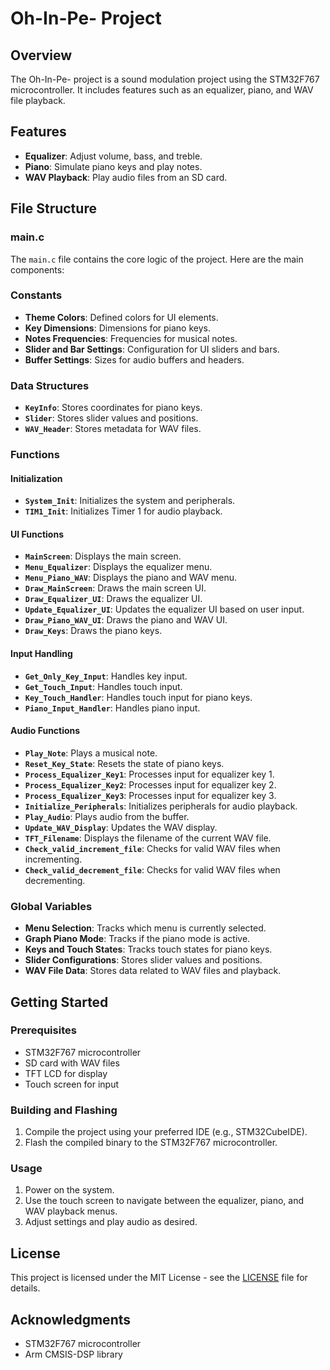 # Oh-In-Pe- Project

## Overview

The Oh-In-Pe- project is a sound modulation project using the STM32F767 microcontroller. It includes features such as an equalizer, piano, and WAV file playback.

## Features

- **Equalizer**: Adjust volume, bass, and treble.
- **Piano**: Simulate piano keys and play notes.
- **WAV Playback**: Play audio files from an SD card.

## File Structure

### main.c

The `main.c` file contains the core logic of the project. Here are the main components:

### Constants

- **Theme Colors**: Defined colors for UI elements.
- **Key Dimensions**: Dimensions for piano keys.
- **Notes Frequencies**: Frequencies for musical notes.
- **Slider and Bar Settings**: Configuration for UI sliders and bars.
- **Buffer Settings**: Sizes for audio buffers and headers.

### Data Structures

- **`KeyInfo`**: Stores coordinates for piano keys.
- **`Slider`**: Stores slider values and positions.
- **`WAV_Header`**: Stores metadata for WAV files.

### Functions

#### Initialization

- **`System_Init`**: Initializes the system and peripherals.
- **`TIM1_Init`**: Initializes Timer 1 for audio playback.

#### UI Functions

- **`MainScreen`**: Displays the main screen.
- **`Menu_Equalizer`**: Displays the equalizer menu.
- **`Menu_Piano_WAV`**: Displays the piano and WAV menu.
- **`Draw_MainScreen`**: Draws the main screen UI.
- **`Draw_Equalizer_UI`**: Draws the equalizer UI.
- **`Update_Equalizer_UI`**: Updates the equalizer UI based on user input.
- **`Draw_Piano_WAV_UI`**: Draws the piano and WAV UI.
- **`Draw_Keys`**: Draws the piano keys.

#### Input Handling

- **`Get_Only_Key_Input`**: Handles key input.
- **`Get_Touch_Input`**: Handles touch input.
- **`Key_Touch_Handler`**: Handles touch input for piano keys.
- **`Piano_Input_Handler`**: Handles piano input.

#### Audio Functions

- **`Play_Note`**: Plays a musical note.
- **`Reset_Key_State`**: Resets the state of piano keys.
- **`Process_Equalizer_Key1`**: Processes input for equalizer key 1.
- **`Process_Equalizer_Key2`**: Processes input for equalizer key 2.
- **`Process_Equalizer_Key3`**: Processes input for equalizer key 3.
- **`Initialize_Peripherals`**: Initializes peripherals for audio playback.
- **`Play_Audio`**: Plays audio from the buffer.
- **`Update_WAV_Display`**: Updates the WAV display.
- **`TFT_Filename`**: Displays the filename of the current WAV file.
- **`Check_valid_increment_file`**: Checks for valid WAV files when incrementing.
- **`Check_valid_decrement_file`**: Checks for valid WAV files when decrementing.

### Global Variables

- **Menu Selection**: Tracks which menu is currently selected.
- **Graph Piano Mode**: Tracks if the piano mode is active.
- **Keys and Touch States**: Tracks touch states for piano keys.
- **Slider Configurations**: Stores slider values and positions.
- **WAV File Data**: Stores data related to WAV files and playback.

## Getting Started

### Prerequisites

- STM32F767 microcontroller
- SD card with WAV files
- TFT LCD for display
- Touch screen for input

### Building and Flashing

1. Compile the project using your preferred IDE (e.g., STM32CubeIDE).
2. Flash the compiled binary to the STM32F767 microcontroller.

### Usage

1. Power on the system.
2. Use the touch screen to navigate between the equalizer, piano, and WAV playback menus.
3. Adjust settings and play audio as desired.

## License

This project is licensed under the MIT License - see the [LICENSE](LICENSE) file for details.

## Acknowledgments

- STM32F767 microcontroller
- Arm CMSIS-DSP library